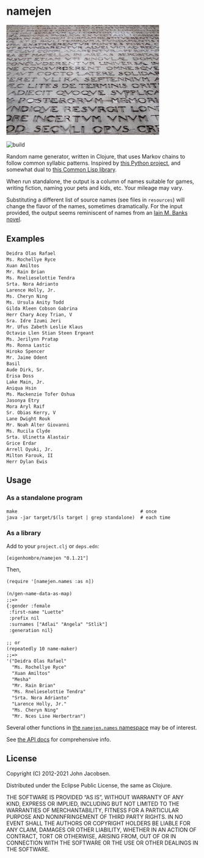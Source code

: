 # namejen

<img src="/quoque.jpg" width="400">

![build](https://github.com/eigenhombre/namejen/actions/workflows/build.yml/badge.svg)

Random name generator, written in Clojure, that uses Markov chains to
follow common syllabic patterns.  Inspired by [this Python project](http://www.roguebasin.com/index.php?title=Markov_chains_name_generator_in_Python), and somewhat dual to [this Common Lisp library](https://github.com/eigenhombre/nominal).

When run standalone, the output is a column of names suitable for
games, writing fiction, naming your pets and kids, etc.  Your mileage
may vary.

Substituting a different list of source names (see files in `resources`)
will change the flavor of the names, sometimes dramatically.  For the
input provided, the output seems reminiscent of names from an
[Iain M. Banks novel](http://en.wikipedia.org/wiki/Iain_Banks).

## Examples

    Deidra Olas Rafael
    Ms. Rochellye Ryce
    Xuan Amiltos
    Mr. Rain Brian
    Ms. Rnelieselottie Tendra
    Srta. Nora Adrianto
    Larence Holly, Jr.
    Ms. Cheryn Ning
    Ms. Ursula Anity Todd
    Gilda Rleen Cobson Gabrina
    Herr Chary Acey Trian, V
    Sra. Idre Izumi Jeri
    Mr. Ufus Zabeth Leslie Klaus
    Octavio Llen Stian Steen Ergeant
    Ms. Jerilynn Pratap
    Ms. Ronna Lastic
    Hiroko Spencer
    Mr. Jaime Odent
    Basil
    Aude Dirk, Sr.
    Erisa Doss
    Lake Main, Jr.
    Aniqua Hsin
    Ms. Mackenzie Tofer Oshua
    Jasonya Etry
    Mora Aryl Raif
    Sr. Obias Kerry, V
    Lane Dwight Rouk
    Mr. Noah Alter Giovanni
    Ms. Rucila Clyde
    Srta. Ulinetta Alastair
    Grice Erdar
    Arrell Oyuki, Jr.
    Milton Farouk, II
    Herr Dylan Ewis

## Usage

### As a standalone program

    make                                             # once
    java -jar target/$(ls target | grep standalone)  # each time

### As a library

Add to your `project.clj` or `deps.edn`:


    [eigenhombre/namejen "0.1.21"]


Then,

    (require '[namejen.names :as n])

    (n/gen-name-data-as-map)
    ;;=>
    {:gender :female
     :first-name "Luette"
     :prefix nil
     :surnames ["Adlai" "Angela" "Stlik"]
     :generation nil}

    ;; or
    (repeatedly 10 name-maker)
    ;;=>
    '("Deidra Olas Rafael"
      "Ms. Rochellye Ryce"
      "Xuan Amiltos"
      "Mesha"
      "Mr. Rain Brian"
      "Ms. Rnelieselottie Tendra"
      "Srta. Nora Adrianto"
      "Larence Holly, Jr."
      "Ms. Cheryn Ning"
      "Mr. Nces Line Herbertran")

Several other functions in [the `namejen.names`
namespace](https://raw.githack.com/eigenhombre/namejen/master/docs/namejen.names.html)
may be of interest.

See [the API
docs](https://raw.githack.com/eigenhombre/namejen/master/docs/index.html)
for comprehensive info.

## License

Copyright (C) 2012-2021 John Jacobsen.

Distributed under the Eclipse Public License, the same as Clojure.

THE SOFTWARE IS PROVIDED “AS IS”, WITHOUT WARRANTY OF ANY KIND,
EXPRESS OR IMPLIED, INCLUDING BUT NOT LIMITED TO THE WARRANTIES OF
MERCHANTABILITY, FITNESS FOR A PARTICULAR PURPOSE AND NONINFRINGEMENT
OF THIRD PARTY RIGHTS. IN NO EVENT SHALL THE AUTHORS OR COPYRIGHT
HOLDERS BE LIABLE FOR ANY CLAIM, DAMAGES OR OTHER LIABILITY, WHETHER
IN AN ACTION OF CONTRACT, TORT OR OTHERWISE, ARISING FROM, OUT OF OR
IN CONNECTION WITH THE SOFTWARE OR THE USE OR OTHER DEALINGS IN THE
SOFTWARE.
